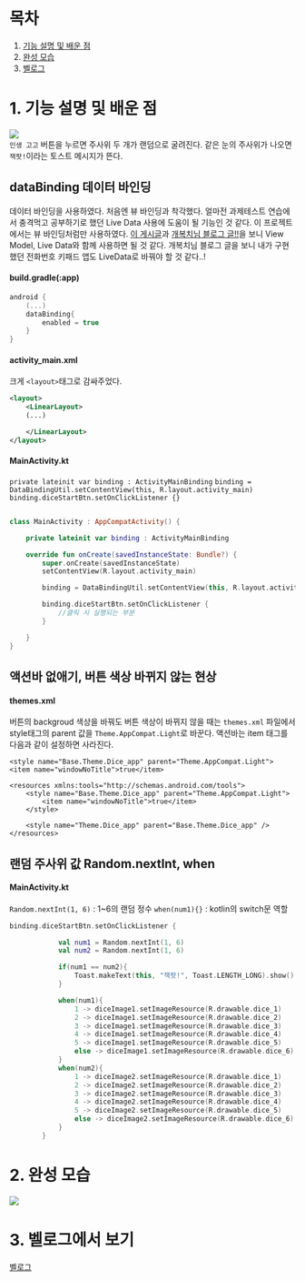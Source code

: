 # 목차  
1. [기능 설명 및 배운 점](#1-기능-설명-및-배운-점)
2. [완성 모습](#2-완성-모습)
3. [벨로그](#3-벨로그에서-보기)

# 1. 기능 설명 및 배운 점
![](https://velog.velcdn.com/images/kuronuma_daisy/post/b5067d34-9dea-4c0c-b60a-f403e74819ef/image.png)  
`인생 고고` 버튼을 누르면 주사위 두 개가 랜덤으로 굴려진다. 같은 눈의 주사위가 나오면 `잭팟!`이라는 토스트 메시지가 뜬다.


## dataBinding 데이터 바인딩
데이터 바인딩을 사용하였다. 처음엔 뷰 바인딩과 착각했다. 얼마전 과제테스트 연습에서 충격먹고 공부하기로 했던 Live Data 사용에 도움이 될 기능인 것 같다. 이 프로젝트에서는 뷰 바인딩처럼만 사용하였다. [이 게시글](https://dev-imaec.tistory.com/37)과 [개복치님 블로그 글!!](https://philosopher-chan.tistory.com/1308)을 보니 View Model, Live Data와 함께 사용하면 될 것 같다. 
개복치님 블로그 글을 보니 내가 구현했던 전화번호 키패드 앱도 LiveData로 바꿔야 할 것 같다..!
#### build.gradle(:app)
```kotlin 
android {
	(...)
    dataBinding{
        enabled = true
    }
}
```

#### activity_main.xml
크게 `<layout>`태그로 감싸주었다.
```xml
<layout>
    <LinearLayout>
	(...)

    </LinearLayout>
</layout>
```
#### MainActivity.kt
`private lateinit var binding : ActivityMainBinding`
`binding = DataBindingUtil.setContentView(this, R.layout.activity_main)`
`binding.diceStartBtn.setOnClickListener {}`

```kotlin

class MainActivity : AppCompatActivity() {

    private lateinit var binding : ActivityMainBinding

    override fun onCreate(savedInstanceState: Bundle?) {
        super.onCreate(savedInstanceState)
        setContentView(R.layout.activity_main)

        binding = DataBindingUtil.setContentView(this, R.layout.activity_main)

        binding.diceStartBtn.setOnClickListener {
			//클릭 시 실행되는 부분
        }

    }
}
```

## 액션바 없애기, 버튼 색상 바뀌지 않는 현상
#### themes.xml
버튼의 backgroud 색상을 바꿔도 버튼 색상이 바뀌지 않을 때는 `themes.xml` 파일에서  style태그의 parent 값을 `Theme.AppCompat.Light`로 바꾼다.
액션바는 item 태그를 다음과 같이 설정하면 사라진다.

`<style name="Base.Theme.Dice_app" parent="Theme.AppCompat.Light">`
`<item name="windowNoTitle">true</item>`
```
<resources xmlns:tools="http://schemas.android.com/tools">
    <style name="Base.Theme.Dice_app" parent="Theme.AppCompat.Light">
        <item name="windowNoTitle">true</item>
    </style>
    
    <style name="Theme.Dice_app" parent="Base.Theme.Dice_app" />
</resources>
```

## 랜덤 주사위 값 Random.nextInt, when
#### MainActivity.kt
`Random.nextInt(1, 6)` : 1~6의 랜덤 정수
`when(num1){}` : kotlin의 switch문 역할
```kotlin
binding.diceStartBtn.setOnClickListener {

            val num1 = Random.nextInt(1, 6)
            val num2 = Random.nextInt(1, 6)

            if(num1 == num2){
                Toast.makeText(this, "잭팟!", Toast.LENGTH_LONG).show()
            }

            when(num1){
                1 -> diceImage1.setImageResource(R.drawable.dice_1)
                2 -> diceImage1.setImageResource(R.drawable.dice_2)
                3 -> diceImage1.setImageResource(R.drawable.dice_3)
                4 -> diceImage1.setImageResource(R.drawable.dice_4)
                5 -> diceImage1.setImageResource(R.drawable.dice_5)
                else -> diceImage1.setImageResource(R.drawable.dice_6)
            }
            when(num2){
                1 -> diceImage2.setImageResource(R.drawable.dice_1)
                2 -> diceImage2.setImageResource(R.drawable.dice_2)
                3 -> diceImage2.setImageResource(R.drawable.dice_3)
                4 -> diceImage2.setImageResource(R.drawable.dice_4)
                5 -> diceImage2.setImageResource(R.drawable.dice_5)
                else -> diceImage2.setImageResource(R.drawable.dice_6)
            }
        }
```

# 2. 완성 모습
![](https://velog.velcdn.com/images/kuronuma_daisy/post/e4afe873-e3f1-4af6-aaf7-1fded230580e/image.gif)    


# 3. 벨로그에서 보기
[벨로그](https://velog.io/@kuronuma_daisy/Android-%EC%9E%AD%ED%8C%9F-%EC%A3%BC%EC%82%AC%EC%9C%84-%EC%95%A0%ED%94%8C%EB%A6%AC%EC%BC%80%EC%9D%B4%EC%85%98with-kotlin)  
